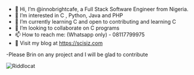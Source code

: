 
- 👋 Hi, I’m @innobrightcafe, a Full Stack Software Engineer from Nigeria.
- 👀 I’m interested in C , Python, Java and PHP 
- 🌱 I’m currently learning C and open to contributing and learning C
- 💞️ I’m looking to collaborate on C programs
- 📫 How to reach me: (Whatsapp only) - 08117799975 
- 🔭 Visit my blog at https://scisiz.com

<!---
innobrightcafe/innobrightcafe is a ✨ special ✨ repository because its `README.md` (this file) appears on your GitHub profile.
You can click the Preview link to take a look at your changes.
--->
-Please Brin on any project and I will be glad to contribute 

![Riddlocat](https://octodex.github.com/images/200x200/riddlocat.jpg?classes=right)
